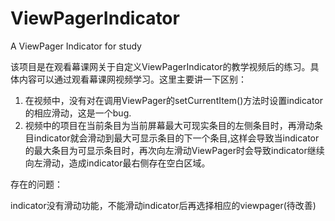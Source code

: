 # ViewPagerIndicator
A ViewPager Indicator for study

该项目是在观看幕课网关于自定义ViewPagerIndicator的教学视频后的练习。具体内容可以通过观看幕课网视频学习。这里主要讲一下区别：

  1. 在视频中，没有对在调用ViewPager的setCurrentItem()方法时设置indicator的相应滑动，这是一个bug.
  2. 视频中的项目在当前条目为当前屏幕最大可现实条目的左侧条目时，再滑动条目indicator就会滑动到最大可显示条目的下一个条目,这样会导致当indicator的最大条目为可显示条目时，再次向左滑动ViewPager时会导致indicator继续向左滑动，造成indicator最右侧存在空白区域。
  
存在的问题：

  indicator没有滑动功能，不能滑动indicator后再选择相应的viewpager(待改善)
